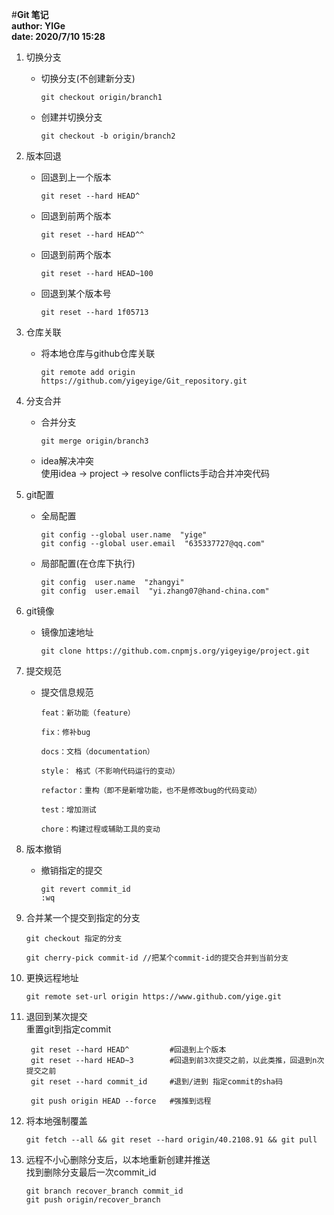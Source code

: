 #**Git 笔记**  
**author: YIGe**  
**date: 2020/7/10 15:28**  

1. 切换分支  
    + 切换分支(不创建新分支)    
        ```git命令
        git checkout origin/branch1
        ```
    + 创建并切换分支  
        ```git命令
        git checkout -b origin/branch2
        ```
        
2. 版本回退  
    + 回退到上一个版本  
        ```git命令
        git reset --hard HEAD^
        ```
    + 回退到前两个版本
        ```git命令
        git reset --hard HEAD^^
        ```
    + 回退到前两个版本
        ```git命令
        git reset --hard HEAD~100
        ```
    + 回退到某个版本号
        ```git命令
        git reset --hard 1f05713
        ```

3. 仓库关联
    + 将本地仓库与github仓库关联  
        ```git命令
        git remote add origin https://github.com/yigeyige/Git_repository.git
        ```
        
4. 分支合并  
    + 合并分支
        ```git命令
        git merge origin/branch3
        ```
    + idea解决冲突  
        使用idea -> project -> resolve conflicts手动合并冲突代码
        
5. git配置  
    + 全局配置  
        ```git命令
        git config --global user.name  "yige"  
        git config --global user.email  "635337727@qq.com"
        ```
    + 局部配置(在仓库下执行)  
        ```git命令
        git config  user.name  "zhangyi"  
        git config  user.email  "yi.zhang07@hand-china.com"
        ```
        
6. git镜像
    + 镜像加速地址
        ```git命令
        git clone https://github.com.cnpmjs.org/yigeyige/project.git
        ```
        
7. 提交规范  
    + 提交信息规范  
        ```信息
        feat：新功能（feature）
        
        fix：修补bug
        
        docs：文档（documentation）
        
        style： 格式（不影响代码运行的变动）
        
        refactor：重构（即不是新增功能，也不是修改bug的代码变动）
        
        test：增加测试
        
        chore：构建过程或辅助工具的变动
        ```
      
8. 版本撤销 
    + 撤销指定的提交   
        ```shell script
        git revert commit_id
        :wq
        ```
      
9. 合并某一个提交到指定的分支  
    ```shell script
    git checkout 指定的分支
   
    git cherry-pick commit-id //把某个commit-id的提交合并到当前分支
    ```
   
10. 更换远程地址  
    ```shell script
    git remote set-url origin https://www.github.com/yige.git
    ```
    
11. 退回到某次提交  
    重置git到指定commit  
    ```shell script
     git reset --hard HEAD^         #回退到上个版本
     git reset --hard HEAD~3        #回退到前3次提交之前，以此类推，回退到n次提交之前
     git reset --hard commit_id     #退到/进到 指定commit的sha码
     
     git push origin HEAD --force   #强推到远程
    ```
    
12. 将本地强制覆盖
    ```shell script
    git fetch --all && git reset --hard origin/40.2108.91 && git pull
    ```
    
13. 远程不小心删除分支后，以本地重新创建并推送  
    找到删除分支最后一次commit_id
    ```shell script
    git branch recover_branch commit_id
    git push origin/recover_branch
    ```